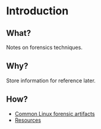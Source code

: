 # Introduction

## What?

Notes on forensics techniques.

## Why?

Store information for reference later.

## How?

* [Common Linux forensic artifacts](linux.md)
* [Resources](resources.md)
